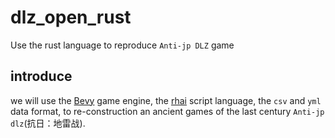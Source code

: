 # dlz_open_rust
Use the rust language to reproduce `Anti-jp DLZ` game

## introduce
we will use the [Bevy](https://bevyengine.org/) game engine, the [rhai](https://rhai.rs/) script language, the `csv` and `yml` data format, to  re-construction an ancient games of the last century `Anti-jp dlz`(抗日：地雷战).